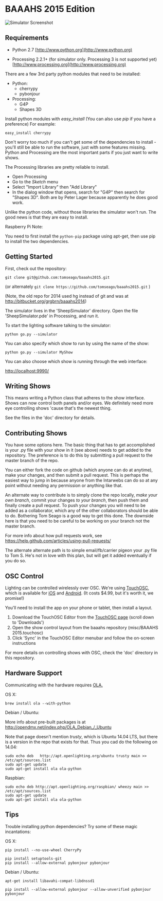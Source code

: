 BAAAHS 2015 Edition
===================

![Simulator Screenshot](https://raw.githubusercontent.com/tomseago/baaahs2015/master/data/SheepSimulator.png)

## Requirements

* Python 2.7
  [http://www.python.org](http://www.python.org)

* Processing 2.2.1+ (for simulator only. Processing 3 is not supported yet)
  [http://www.processing.org](http://www.processing.org)

There are a few 3rd party python modules that need to be installed:

  * Python:
    * cherrypy
    * pybonjour
  * Processing:
    * G4P
    * Shapes 3D

Install python modules with *easy_install* (You can also use *pip* if you have a preference)  For example:

    easy_install cherrypy

Don't worry too much if you can't get some of the dependencies to install - you'll still be able to run the software, just with some features missing.  Python and Processing are the most important parts if you just want to write shows.

The Processing libraries are pretty reliable to install.

  * Open Processing
  * Go to the *Sketch* menu
  * Select "Import Library" then "Add Library"
  * In the dialog window that opens, search for "G4P" then search for "Shapes 3D". Both are by Peter Lager because apparently he does good work.

Unlike the python code, without those libraries the simulator won't run. The good news is that they are easy to install.

Raspberry Pi Note:

You need to first install the `python-pip` package using apt-get, then use
pip to install the two dependencies.

## Getting Started

First, check out the repository:

    git clone git@github.com:tomseago/baaahs2015.git

(or alternately `git clone https://github.com/tomseago/baaahs2015.git` )

(Note, the old repo for 2014 used hg instead of git and was at http://bitbucket.org/grgbrn/baaahs2014)

The simulator lives in the 'SheepSimulator' directory.  Open the file 'SheepSimulator.pde' in Processing, and run it.

To start the lighting software talking to the simulator:

	python go.py --simulator

You can also specify which show to run by using the name of the show:

    python go.py --simulator MyShow

You can also choose which show is running through the web interface:

[http://localhost:9990/](http://localhost:9990/)

## Writing Shows

This means writing a Python class that adheres to the show interface. Shows can now control both
panels and/or eyes. We definitely need more eye controlling shows 'cause that's the newest thing.

See the files in the 'doc' directory for details.

## Contributing Shows

You have some options here. The basic thing that has to get accomplished is your .py file with your show in it
(see above) needs to get added to the repository. The preference is to do this by submitting a pull request to
the master branch of the repo.

You can either fork the code on github (which anyone can do at anytime), make your changes, and then submit
a pull request. This is perhaps the easiest way to jump in because anyone from the Intarwebs can do so at
any point without needing any permission or anything like that.

An alternate way to contribute is to simply clone the repo locally, *make your own branch*, commit your changes *to 
your branch*, then push them and finally create a pull request. To push your changes you will need to be
added as a collaborator, which any of the other collaborators should be able to do. Bothering Tom Seago is a good
way to get this done.  The downside here is that you need to be careful to be working on your branch not
the master branch.

For more info about how pull requests work, see https://help.github.com/articles/using-pull-requests/

The alternate alternate path is to simple email/fb/carrier pigeon your .py file to Tom S. He's not in love 
with this plan, but will get it added eventually if you do so.

## OSC Control

Lighting can be controlled wirelessly over OSC. We're using [TouchOSC](http://hexler.net/software/touchosc), which is available for [iOS](https://itunes.apple.com/app/touchosc/id288120394) and [Android](https://play.google.com/store/apps/details?id=net.hexler.touchosc_a).  (It costs $4.99, but it's worth it, we promise!)

You'll need to install the app on your phone or tablet, then install a layout.

1. Download the TouchOSC Editor from the [TouchOSC page](http://hexler.net/software/touchosc) (scroll down to 'Downloads') 
2. Open the show control layout from the baaahs repository (misc/BAAAHS 2015.touchosc)
3. Click 'Sync' in the TouchOSC Editor menubar and follow the on-screen instructions
	
For more details on controlling shows with OSC, check the 'doc' directory in this repository.

## Hardware Support

Communicating with the hardware requires [OLA.](http://www.opendmx.net)

OS X:

    brew install ola --with-python

Debian / Ubuntu:

More info about pre-built packages is at http://opendmx.net/index.php/OLA_Debian_/_Ubuntu

Note that page doesn't mention *trusty*, which is Ubuntu 14.04 LTS, but
there is a version in the repo that exists for that. Thus you cad
do the following on 14.04:

    sudo echo deb   http://apt.openlighting.org/ubuntu trusty main >> /etc/apt/sources.list
    sudo apt-get update 
    sudo apt-get install ola ola-python 

Raspbian:

    sudo echo deb http://apt.openlighting.org/raspbian/ wheezy main >> /etc/apt/sources.list
    sudo apt-get update
    sudo apt-get install ola ola-python

## Tips

Trouble installing python dependencies?  Try some of these magic incantations:

OS X:

    pip install --no-use-wheel CherryPy

    pip install setuptools-git
    pip install --allow-external pybonjour pybonjour

Debian / Ubuntu:

    apt-get install libavahi-compat-libdnssd1

    pip install --allow-external pybonjour --allow-unverified pybonjour pybonjour



